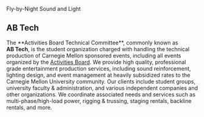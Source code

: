 Fly-by-Night Sound and Light
<div class="text-center"> <h2> <b>AB Tech</b> </h2> </div>
The **Activities Board Technical Committee**, commonly known as <strong>AB&nbsp;Tech</strong>,
is the student organization charged with handling the technical production of Carnegie Mellon sponsored
events, including all events organized by the <a href="http://activitiesboard.org" target="_blank">Activities
  Board</a>. We provide high quality, professional grade entertainment production services, including sound
reinforcement, lighting design, and event management at heavily subsidized rates to the Carnegie Mellon
University community. Our clients include student groups, university faculty & administration, and
various independent companies and other organizations. We coordinate associated needs and services such as 
multi-phase/high-load power, rigging & trussing, staging rentals, backline rentals, and more.